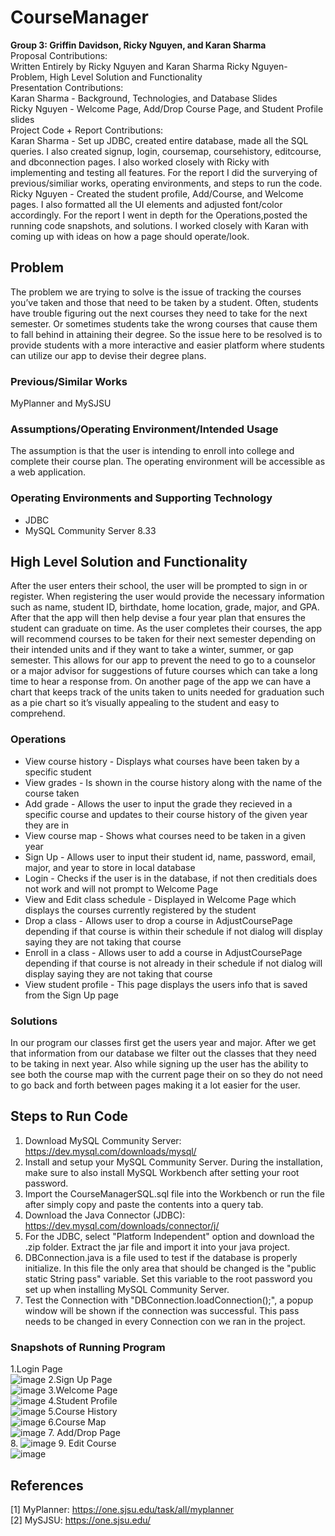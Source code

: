 # CourseManager
**Group 3: Griffin Davidson, Ricky Nguyen, and Karan Sharma**
<br />
Proposal Contributions:<br />
Written Entirely by Ricky Nguyen and Karan Sharma 
Ricky Nguyen-  Problem, High Level Solution and Functionality <br />
Presentation Contributions:<br />
Karan Sharma - Background, Technologies, and Database Slides<br />
Ricky Nguyen - Welcome Page, Add/Drop Course Page, and Student Profile slides <br />
Project Code + Report Contributions:<br />
Karan Sharma - Set up JDBC, created entire database, made all the SQL queries. I also created signup, login, coursemap, coursehistory, editcourse, and dbconnection pages. I also worked closely with Ricky with implementing and testing all features. For the report I did the surverying of previous/similiar works, operating environments, and steps to run the code.  <br />
Ricky Nguyen - Created the student profile, Add/Course, and Welcome pages. I also formatted all the UI elements and adjusted font/color accordingly. For the report I went in depth for the Operations,posted the running code snapshots, and solutions. I worked closely with Karan with coming up with ideas on how a page should operate/look.
<br />
## Problem
The problem we are trying to solve is the issue of tracking the courses you’ve taken and those that need to be taken by a student. Often, students have trouble figuring out the next courses they need to take for the next semester. Or sometimes students take the wrong courses that cause them to fall behind in attaining their degree. So the issue here to be resolved is to provide students with a more interactive and easier platform where students can utilize our app to devise their degree plans.
### Previous/Similar Works
MyPlanner and MySJSU
### Assumptions/Operating Environment/Intended Usage
The assumption is that the user is intending to enroll into college and complete their course plan. The operating environment will be accessible as a web application.

### Operating Environments and Supporting Technology
- JDBC
- MySQL Community Server 8.33

## High Level Solution and Functionality
After the user enters their school, the user will be prompted to sign in or register. When registering the user would provide the necessary information such as name, student ID, birthdate, home location, grade, major, and GPA. After that the app will then help devise a four year plan that ensures the student can graduate on time. As the user completes their courses, the app will recommend courses to be taken for their next semester depending on their intended units and if they want to take a winter, summer, or gap semester. This allows for our app to prevent the need to go to a counselor or a major advisor for suggestions of future courses which can take a long time to hear a response from. On another page of the app we can have a chart that keeps track of the units taken to units needed for graduation such as a pie chart so it’s visually appealing to the student and easy to comprehend.

### Operations
- View course history - Displays what courses have been taken by a specific student
- View grades - Is shown in the course history along with the name of the course taken
- Add grade - Allows the user to input the grade they recieved in a specific course and updates to their course history of the given year they are in
- View course map - Shows what courses need to be taken in a given year
- Sign Up - Allows user to input their student id, name, password, email, major, and year to store in local database
- Login - Checks if the user is in the database, if not then creditials does not work and will not prompt to Welcome Page
- View and Edit class schedule - Displayed in Welcome Page which displays the courses currently registered by the student
- Drop a class - Allows user to drop a course in AdjustCoursePage depending if that course is within their schedule if not dialog will display saying they are not taking that course
- Enroll in a class - Allows user to add a course in AdjustCoursePage depending if that course is not already in their schedule if not dialog will display saying they are not taking that course
- View student profile - This page displays the users info that is saved from the Sign Up page

### Solutions
In our program our classes first get the users year and major. After we get that information from our database we filter out the classes that they need to be taking in next year. Also while signing up the user has the ability to see both the course map with the current page their on so they do not need to go back and forth between pages making it a lot easier for the user. 

## Steps to Run Code
1. Download MySQL Community Server: https://dev.mysql.com/downloads/mysql/
2. Install and setup your MySQL Community Server. During the installation, make sure to also install MySQL Workbench after setting your root password. 
3. Import the CourseManagerSQL.sql file into the Workbench or run the file after simply copy and paste the contents into a query tab.
4. Download the Java Connector (JDBC): https://dev.mysql.com/downloads/connector/j/
5. For the JDBC, select "Platform Independent" option and download the .zip folder. Extract the jar file and import it into your java project.
6. DBConnection.java is a file used to test if the database is properly initialize. In this file the only area that should be changed is the "public static String pass" variable. Set this variable to the root password you set up when installing MySQL Community Server. 
7. Test the Connection with "DBConnection.loadConnection();", a popup window will be shown if the connection was successful. This pass needs to be changed in every Connection con we ran in the project. 

### Snapshots of Running Program
1.Login Page <br />
![image](https://user-images.githubusercontent.com/83847310/236339672-1f5d823b-7858-4d55-ab55-d39f825842e0.png)
2.Sign Up Page <br />
![image](https://user-images.githubusercontent.com/83847310/236342486-e4eebd98-5a6c-4502-852c-c1f4c03fb68a.png)
3.Welcome Page <br />
![image](https://user-images.githubusercontent.com/83847310/236342617-ff8b789d-10b7-42c3-b2be-ea2c96385b81.png)
4.Student Profile <br />
![image](https://user-images.githubusercontent.com/83847310/236344025-b9e54482-d4f9-4686-9568-a64385c2c60f.png)
5.Course History <br />
![image](https://user-images.githubusercontent.com/83847310/236343651-c7e16b04-9ff2-45d8-8aec-d33c9b9ba1e0.png)
6.Course Map <br />
![image](https://user-images.githubusercontent.com/83847310/236343760-f4579e50-bbd8-4dc2-a5e6-ae4534ee43bd.png)
7. Add/Drop Page <br />
8. ![image](https://user-images.githubusercontent.com/83847310/236343938-7c9e4cc1-92fc-45d6-b086-bf59b434cd7e.png)
9. Edit Course  <br />
![image](https://user-images.githubusercontent.com/83847310/236343853-37220646-d22c-4264-ad8a-8abd6f00f693.png)





## References
[1] MyPlanner: https://one.sjsu.edu/task/all/myplanner
<br />
[2] MySJSU: https://one.sjsu.edu/
